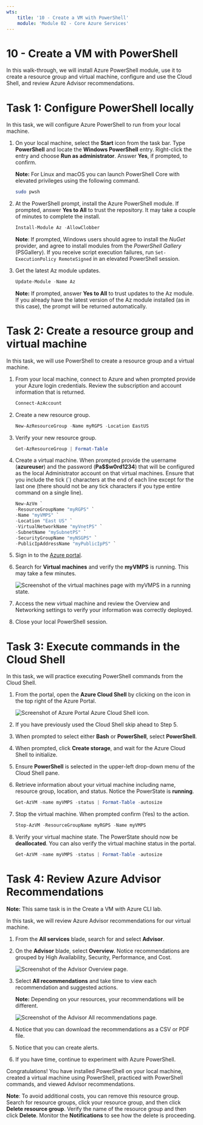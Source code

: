 ```yaml
---
wts:
    title: '10 - Create a VM with PowerShell'
    module: 'Module 02 - Core Azure Services'
---
```

# 10 - Create a VM with PowerShell

In this walk-through, we will install Azure PowerShell module, use it to create a resource group and virtual machine, configure and use the Cloud Shell, and review Azure Advisor recommendations. 

# Task 1: Configure PowerShell locally

In this task, we will configure Azure PowerShell to run from your local machine. 

1. On your local machine, select the **Start** icon from the task bar. Type **PowerShell** and locate the **Windows PowerShell** entry. Right-click the entry and choose **Run as administrator**. Answer **Yes**, if prompted, to confirm. 

    **Note:** For Linux and macOS you can launch PowerShell Core with elevated privileges using the following command.

    ```bash
    sudo pwsh
    ```

2. At the PowerShell prompt, install the Azure PowerShell module. If prompted, answer **Yes to All** to trust the repository. It may take a couple of minutes to complete the install.

    ```PowerShell
    Install-Module Az -AllowClobber
    ```

    **Note**: If prompted, Windows users should agree to install the *NuGet* provider, and agree to install modules from the *PowerShell Gallery* (PSGallery). If you receive script execution failures, run `Set-ExecutionPolicy RemoteSigned` in an elevated PowerShell session. 

3. Get the latest Az module updates. 

    ```PowerShell
    Update-Module -Name Az
    ```

    **Note:** If prompted, answer **Yes to All** to trust updates to the Az module. If you already have the latest version of the Az module installed (as in this case), the prompt will be returned automatically.

# Task 2: Create a resource group and virtual machine

In this task, we will use PowerShell to create a resource group and a virtual machine.  

1. From your local machine, connect to Azure and when prompted provide your Azure login credentials. Review the subscription and account information that is returned. 

    ```PowerShell
    Connect-AzAccount
    ```

2. Create a new resource group. 

    ```PowerShell
    New-AzResourceGroup -Name myRGPS -Location EastUS
    ```

3. Verify your new resource group. 

    ```PowerShell
    Get-AzResourceGroup | Format-Table
    ```

4. Create a virtual machine. When prompted provide the username (**azureuser**) and the password (**Pa$$w0rd1234**) that will be configured as the local Administrator account on that virtual machines. Ensure that you include the tick (`) characters at the end of each line except for the last one (there should not be any tick characters if you type entire command on a single line).

    ```PowerShell
    New-AzVm `
    -ResourceGroupName "myRGPS" `
    -Name "myVMPS" `
    -Location "East US" `
    -VirtualNetworkName "myVnetPS" `
    -SubnetName "mySubnetPS" `
    -SecurityGroupName "myNSGPS" `
    -PublicIpAddressName "myPublicIpPS" `
    ```

5. Sign in to the [Azure portal](https://portal.azure.com).

6. Search for **Virtual machines** and verify the **myVMPS** is running. This may take a few minutes.

    ![Screenshot of the virtual machines page with myVMPS in a running state.](../images/1001.png)

7. Access the new virtual machine and review the Overview and Networking settings to verify your information was correctly deployed. 

8. Close your local PowerShell session. 

# Task 3: Execute commands in the Cloud Shell

In this task, we will practice executing PowerShell commands from the Cloud Shell. 

1. From the portal, open the **Azure Cloud Shell** by clicking on the icon in the top right of the Azure Portal.

    ![Screenshot of Azure Portal Azure Cloud Shell icon.](../images/1002.png)

2. If you have previously used the Cloud Shell skip ahead to Step 5. 

3. When prompted to select either **Bash** or **PowerShell**, select **PowerShell**. 

4. When prompted, click **Create storage**, and wait for the Azure Cloud Shell to initialize. 

5. Ensure **PowerShell** is selected in the upper-left drop-down menu of the Cloud Shell pane.

6. Retrieve information about your virtual machine including name, resource group, location, and status. Notice the PowerState is **running**.

    ```PowerShell
    Get-AzVM -name myVMPS -status | Format-Table -autosize
    ```

7. Stop the virtual machine. When prompted confirm (Yes) to the action. 

    ```PowerShell
    Stop-AzVM -ResourceGroupName myRGPS -Name myVMPS
    ```

8. Verify your virtual machine state. The PowerState should now be **deallocated**. You can also verify the virtual machine status in the portal. 

    ```PowerShell
    Get-AzVM -name myVMPS -status | Format-Table -autosize
    ```

# Task 4: Review Azure Advisor Recommendations

**Note:** This same task is in the Create a VM with Azure CLI lab. 

In this task, we will review Azure Advisor recommendations for our virtual machine. 

1. From the **All services** blade, search for and select **Advisor**. 

2. On the **Advisor** blade, select **Overview**. Notice recommendations are grouped by High Availability, Security, Performance, and Cost. 

    ![Screenshot of the Advisor Overview page. ](../images/1003.png)

3. Select **All recommendations** and take time to view each recommendation and suggested actions. 

    **Note:** Depending on your resources, your recommendations will be different. 

    ![Screenshot of the Advisor All recommendations page. ](../images/1004.png)

4. Notice that you can download the recommendations as a CSV or PDF file. 

5. Notice that you can create alerts. 

6. If you have time, continue to experiment with Azure PowerShell. 

Congratulations! You have installed PowerShell on your local machine, created a virtual machine using PowerShell, practiced with PowerShell commands, and viewed Advisor recommendations.

**Note**: To avoid additional costs, you can remove this resource group. Search for resource groups, click your resource group, and then click **Delete resource group**. Verify the name of the resource group and then click **Delete**. Monitor the **Notifications** to see how the delete is proceeding.